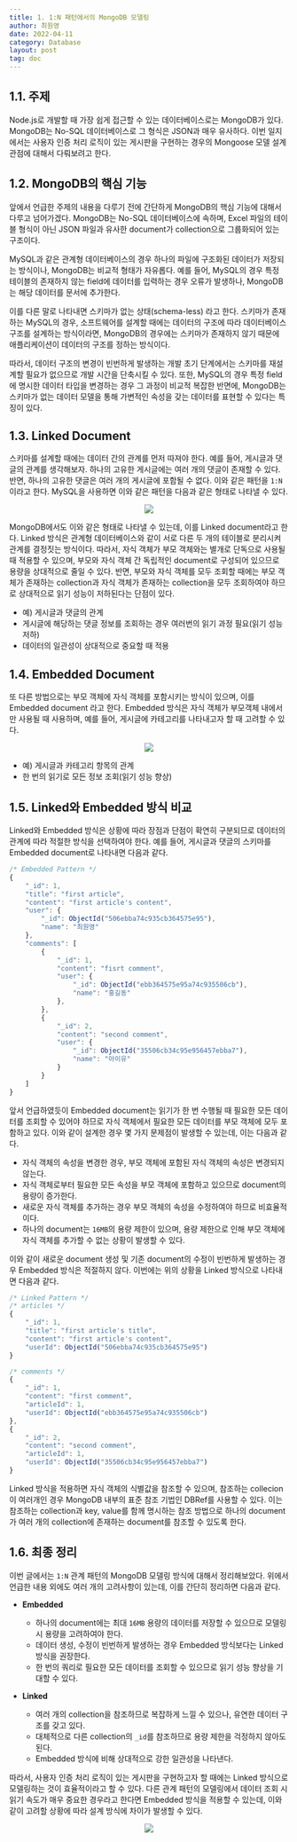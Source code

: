 ```yaml
---
title: 1. 1:N 패턴에서의 MongoDB 모델링
author: 최원영
date: 2022-04-11
category: Database
layout: post
tag: doc
---
```


## 1.1. 주제

Node.js로 개발할 때 가장 쉽게 접근할 수 있는 데이터베이스로는 MongoDB가 있다. MongoDB는 No-SQL 데이터베이스로 그 형식은 JSON과 매우 유사하다. 이번 일지에서는 사용자 인증 처리 로직이 있는 게시판을 구현하는 경우의 Mongoose 모델 설계 관점에 대해서 다뤄보려고 한다.

## 1.2. MongoDB의 핵심 기능

앞에서 언급한 주제의 내용을 다루기 전에 간단하게 MongoDB의 핵심 기능에 대해서 다루고 넘어가겠다. MongoDB는 No-SQL 데이터베이스에 속하며, Excel 파일의 테이블 형식이 아닌 JSON 파일과 유사한 document가 collection으로 그룹화되어 있는 구조이다.

MySQL과 같은 관계형 데이터베이스의 경우 하나의 파일에 구조화된 데이터가 저장되는 방식이나, MongoDB는 비교적 형태가 자유롭다. 예를 들어, MySQL의 경우 특정 테이블의 존재하지 않는 field에 데이터를 입력하는 경우 오류가 발생하나, MongoDB는 해당 데이터를 문서에 추가한다.

이를 다른 말로 나타내면 스키마가 없는 상태(schema-less) 라고 한다. 스키마가 존재하는 MySQL의 경우, 소프트웨어를 설계할 때에는 데이터의 구조에 따라 데이터베이스 구조를 설계하는 방식이라면, MongoDB의 경우에는 스키마가 존재하지 않기 때문에 애플리케이션이 데이터의 구조를 정하는 방식이다. 

따라서, 데이터 구조의 변경이 빈번하게 발생하는 개발 초기 단계에서는 스키마를 재설계할 필요가 없으므로 개발 시간을 단축시킬 수 있다. 또한, MySQL의 경우 특정 field에 명시한 데이터 타입을 변경하는 경우 그 과정이 비교적 복잡한 반면에, MongoDB는 스키마가 없는 데이터 모델을 통해 가변적인 속성을 갖는 데이터를 표현할 수 있다는 특징이 있다.

## 1.3. Linked Document

스키마를 설계할 때에는 데이터 간의 관계를 먼저 따져야 한다. 예를 들어, 게시글과 댓글의 관계를 생각해보자. 하나의 고유한 게시글에는 여러 개의 댓글이 존재할 수 있다. 반면, 하나의 고유한 댓글은 여러 개의 게시글에 포함될 수 없다. 이와 같은 패턴을 `1:N`이라고 한다. MySQL을 사용하면 이와 같은 패턴을 다음과 같은 형태로 나타낼 수 있다.

<div align="center">
    <img src="../assets/images/database-1.1.png">
</div>

MongoDB에서도 이와 같은 형태로 나타낼 수 있는데, 이를 Linked document라고 한다. Linked 방식은 관계형 데이터베이스와 같이 서로 다른 두 개의 테이블로 분리시켜 관계를 결정짓는 방식이다. 따라서, 자식 객체가 부모 객체와는 별개로 단독으로 사용될 때 적용할 수 있으며, 부모와 자식 객체 간 독립적인 document로 구성되어 있으므로 용량을 상대적으로 줄일 수 있다. 반면, 부모와 자식 객체를 모두 조회할 때에는 부모 객체가 존재하는 collection과 자식 객체가 존재하는 collection을 모두 조회하여야 하므로 상대적으로 읽기 성능이 저하된다는 단점이 있다.

- 예) 게시글과 댓글의 관계
- 게시글에 해당하는 댓글 정보를 조회하는 경우 여러번의 읽기 과정 필요(읽기 성능 저하)
- 데이터의 일관성이 상대적으로 중요할 때 적용

## 1.4. Embedded Document

또 다른 방법으로는 부모 객체에 자식 객체를 포함시키는 방식이 있으며, 이를 Embedded document 라고 한다. Embedded 방식은 자식 객체가 부모객체 내에서만 사용될 때 사용하며, 예를 들어, 게시글에 카테고리를 나타내고자 할 때 고려할 수 있다.

<div align="center">
    <img src="../assets/images/database-1.2.png">
</div>

- 예) 게시글과 카테고리 항목의 관계
- 한 번의 읽기로 모든 정보 조회(읽기 성능 향상)

## 1.5. Linked와 Embedded 방식 비교

Linked와 Embedded 방식은 상황에 따라 장점과 단점이 확연히 구분되므로 데이터의 관계에 따라 적절한 방식을 선택하여야 한다. 예를 들어, 게시글과 댓글의 스키마를 Embedded document로 나타내면 다음과 같다.

```js
/* Embedded Pattern */ 
{
    "_id": 1,
    "title": "first article",
    "content": "first article's content",
    "user": { 
        "_id": ObjectId("506ebba74c935cb364575e95"), 
        "name": "최원영" 
    },
    "comments": [
        { 
            "_id": 1, 
            "content": "fisrt comment",
            "user": { 
                "_id": ObjectId("ebb364575e95a74c935506cb"), 
                "name": "홍길동" 
            },
        },
        { 
            "_id": 2, 
            "content": "second comment",
            "user": { 
                "_id": ObjectId("35506cb34c95e956457ebba7"), 
                "name": "아이유" 
            }
        }
    ]
}
```

앞서 언급하였듯이 Embedded document는 읽기가 한 번 수행될 때 필요한 모든 데이터를 조회할 수 있어야 하므로 자식 객체에서 필요한 모든 데이터를 부모 객체에 모두 포함하고 있다. 이와 같이 설계한 경우 몇 가지 문제점이 발생할 수 있는데, 이는 다음과 같다.

- 자식 객체의 속성을 변경한 경우, 부모 객체에 포함된 자식 객체의 속성은 변경되지 않는다.
- 자식 객체로부터 필요한 모든 속성을 부모 객체에 포함하고 있으므로 document의 용량이 증가한다.
- 새로운 자식 객체를 추가하는 경우 부모 객체의 속성을 수정하여야 하므로 비효율적이다.
- 하나의 document는 `16MB`의 용량 제한이 있으며, 용량 제한으로 인해 부모 객체에 자식 객체를 추가할 수 없는 상황이 발생할 수 있다.

이와 같이 새로운 document 생성 및 기존 document의 수정이 빈번하게 발생하는 경우 Embedded 방식은 적절하지 않다. 이번에는 위의 상황을 Linked 방식으로 나타내면 다음과 같다.

```js
/* Linked Pattern */ 
/* articles */
{ 
    "_id": 1, 
    "title": "first article's title", 
    "content": "first article's content", 
    "userId": ObjectId("506ebba74c935cb364575e95") 
}

/* comments */
{ 
    "_id": 1, 
    "content": "first comment", 
    "articleId": 1, 
    "userId": ObjectId("ebb364575e95a74c935506cb") 
},
{ 
    "_id": 2, 
    "content": "second comment", 
    "articleId": 1, 
    "userId": ObjectId("35506cb34c95e956457ebba7") 
}
```

Linked 방식을 적용하면 자식 객체의 식별값을 참조할 수 있으며, 참조하는 collecion이 여러개인 경우 MongoDB 내부의 표준 참조 기법인 DBRef를 사용할 수 있다. 이는 참조하는 collection과 key, value를 함께 명시하는 참조 방법으로 하나의 document가 여러 개의 collection에 존재하는 document를 참조할 수 있도록 한다.

## 1.6. 최종 정리

이번 글에서는 `1:N` 관계 패턴의 MongoDB 모델링 방식에 대해서 정리해보았다. 위에서 언급한 내용 외에도 여러 개의 고려사항이 있는데, 이를 간단히 정리하면 다음과 같다.

- **Embedded**
  - 하나의 document에는 최대 `16MB` 용량의 데이터를 저장할 수 있으므로 모델링 시 용량을 고려하여야 한다.
  - 데이터 생성, 수정이 빈번하게 발생하는 경우 Embedded 방식보다는 Linked 방식을 권장한다.
  - 한 번의 쿼리로 필요한 모든 데이터를 조회할 수 있으므로 읽기 성능 향상을 기대할 수 있다.

- **Linked**
  - 여러 개의 collection을 참조하므로 복잡하게 느낄 수 있으나, 유연한 데이터 구조를 갖고 있다.
  - 대체적으로 다른 collection의 `_id`를 참조하므로 용량 제한을 걱정하지 않아도 된다.
  - Embedded 방식에 비해 상대적으로 강한 일관성을 나타낸다.

따라서, 사용자 인증 처리 로직이 있는 게시판을 구현하고자 할 때에는 Linked 방식으로 모델링하는 것이 효율적이라고 할 수 있다. 다른 관계 패턴의 모델링에서 데이터 조회 시 읽기 속도가 매우 중요한 경우라고 한다면 Embedded 방식을 적용할 수 있는데, 이와 같이 고려할 상황에 따라 설계 방식에 차이가 발생할 수 있다.

<div align="center">
    <img src="../assets/images/database-1.3.png">
</div>